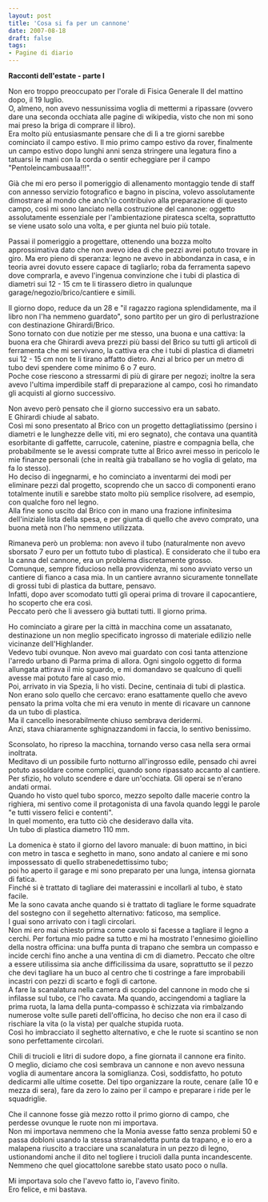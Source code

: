 ```yaml
---
layout: post
title: 'Cosa si fa per un cannone'
date: 2007-08-18
draft: false
tags: 
- Pagine di diario
---
```


**Racconti dell'estate - parte I**  
  
  
Non ero troppo preoccupato per l'orale di Fisica Generale II del mattino dopo, il 19 luglio.  
O, almeno, non avevo nessunissima voglia di mettermi a ripassare (ovvero dare una seconda occhiata alle pagine di wikipedia, visto che non mi sono mai preso la briga di comprare il libro).  
Era molto più entusiasmante pensare che di lì a tre giorni sarebbe cominciato il campo estivo. Il mio primo campo estivo da rover, finalmente un campo estivo dopo lunghi anni senza stringere una legatura fino a tatuarsi le mani con la corda o sentir echeggiare per il campo "Pentoleincambusaaa!!!".  
  
Già che mi ero perso il pomeriggio di allenamento montaggio tende di staff con annesso servizio fotografico e bagno in piscina, volevo assolutamente dimostrare al mondo che anch'io contribuivo alla preparazione di questo campo, così mi sono lanciato nella costruzione del cannone: oggetto assolutamente essenziale per l'ambientazione piratesca scelta, soprattutto se viene usato solo una volta, e per giunta nel buio più totale.  
  
Passai il pomeriggio a progettare, ottenendo una bozza molto approssimativa dato che non avevo idea di che pezzi avrei potuto trovare in giro. Ma ero pieno di speranza: legno ne avevo in abbondanza in casa, e in teoria avrei dovuto essere capace di tagliarlo; roba da ferramenta sapevo dove comprarla, e avevo l'ingenua convinzione che i tubi di plastica di diametri sui 12 - 15 cm te li tirassero dietro in qualunque garage/negozio/brico/cantiere e simili.  
  
  
Il giorno dopo, reduce da un 28 e "il ragazzo ragiona splendidamente, ma il libro non l'ha nemmeno guardato", sono partito per un giro di perlustrazione con destinazione Ghirardi/Brico.  
Sono tornato con due notizie per me stesso, una buona e una cattiva: la buona era che Ghirardi aveva prezzi più bassi del Brico su tutti gli articoli di ferramenta che mi servivano, la cattiva era che i tubi di plastica di diametri sui 12 - 15 cm non te li tirano affatto dietro. Anzi al brico per un metro di tubo devi spendere come minimo 6 o 7 euro.  
Poche cose riescono a stressarmi di più di girare per negozi; inoltre la sera avevo l'ultima imperdibile staff di preparazione al campo, così ho rimandato gli acquisti al giorno successivo.  
  
Non avevo però pensato che il giorno successivo era un sabato.  
E Ghirardi chiude al sabato.  
Così mi sono presentato al Brico con un progetto dettagliatissimo (persino i diametri e le lunghezze delle viti, mi ero segnato), che contava una quantità esorbitante di gaffette, carrucole, catenine, piastre e compagnia bella, che probabilmente se le avessi comprate tutte al Brico avrei messo in pericolo le mie finanze personali (che in realtà già traballano se ho voglia di gelato, ma fa lo stesso).  
Ho deciso di ingegnarmi, e ho cominciato a inventarmi dei modi per eliminare pezzi dal progetto, scoprendo che un sacco di componenti erano totalmente inutili e sarebbe stato molto più semplice risolvere, ad esempio, con qualche foro nel legno.  
Alla fine sono uscito dal Brico con in mano una frazione infinitesima dell'iniziale lista della spesa, e per giunta di quello che avevo comprato, una buona metà non l'ho nemmeno utilizzata.  
  
Rimaneva però un problema: non avevo il tubo (naturalmente non avevo sborsato 7 euro per un fottuto tubo di plastica). E considerato che il tubo era la canna del cannone, era un problema discretamente grosso.  
Comunque, sempre fiducioso nella provvidenza, mi sono avviato verso un cantiere di fianco a casa mia. In un cantiere avranno sicuramente tonnellate di grossi tubi di plastica da buttare, pensavo.  
Infatti, dopo aver scomodato tutti gli operai prima di trovare il capocantiere, ho scoperto che era così.  
Peccato però che li avessero già buttati tutti. Il giorno prima.  
  
Ho cominciato a girare per la città in macchina come un assatanato, destinazione un non meglio specificato ingrosso di materiale edilizio nelle vicinanze dell'Highlander.  
Vedevo tubi ovunque. Non avevo mai guardato con così tanta attenzione l'arredo urbano di Parma prima di allora. Ogni singolo oggetto di forma allungata attirava il mio sguardo, e mi domandavo se qualcuno di quelli avesse mai potuto fare al caso mio.  
Poi, arrivato in via Spezia, li ho visti. Decine, centinaia di tubi di plastica. Non erano solo quello che cercavo: erano esattamente quello che avevo pensato la prima volta che mi era venuto in mente di ricavare un cannone da un tubo di plastica.  
Ma il cancello inesorabilmente chiuso sembrava deridermi.  
Anzi, stava chiaramente sghignazzandomi in faccia, lo sentivo benissimo.  
  
Sconsolato, ho ripreso la macchina, tornando verso casa nella sera ormai inoltrata.  
Meditavo di un possibile furto notturno all'ingrosso edile, pensado chi avrei potuto assoldare come complici, quando sono ripassato accanto al cantiere.  
Per sfizio, ho voluto scendere e dare un'occhiata. Gli operai se n'erano andati ormai.  
Quando ho visto quel tubo sporco, mezzo sepolto dalle macerie contro la righiera, mi sentivo come il protagonista di una favola quando leggi le parole "e tutti vissero felici e contenti".  
In quel momento, era tutto ciò che desideravo dalla vita.  
Un tubo di plastica diametro 110 mm.  
  
  

La domenica è stato il giorno del lavoro manuale: di buon mattino, in bici con metro in tasca e seghetto in mano, sono andato al caniere e mi sono impossessato di quello strabenedettissimo tubo;  
poi ho aperto il garage e mi sono preparato per una lunga, intensa giornata di fatica.  
Finché si è trattato di tagliare dei materassini e incollarli al tubo, è stato facile.  
Me la sono cavata anche quando si è trattato di tagliare le forme squadrate del sostegno con il segehetto alternativo: faticoso, ma semplice.  
I guai sono arrivato con i tagli circolari.  
Non mi ero mai chiesto prima come cavolo si facesse a tagliare il legno a cerchi. Per fortuna mio padre sa tutto e mi ha mostrato l'ennesimo gioiellino della nostra officina: una buffa punta di trapano che sembra un compasso e incide cerchi fino anche a una ventina di cm di diametro. Peccato che oltre a essere utilissima sia anche difficilissima da usare, soprattutto se il pezzo che devi tagliare ha un buco al centro che ti costringe a fare improbabili incastri con pezzi di scarto e fogli di cartone.  
A fare la scanalatura nella camera di scoppio del cannone in modo che si infilasse sul tubo, ce l'ho cavata. Ma quando, accingendomi a tagliare la prima ruota, la lama della punta-compasso è schizzata via rimbalzando numerose volte sulle pareti dell'officina, ho deciso che non era il caso di rischiare la vita (o la vista) per qualche stupida ruota.  
Così ho imbracciato il seghetto alternativo, e che le ruote si scantino se non sono perfettamente circolari.  
  
Chili di trucioli e litri di sudore dopo, a fine giornata il cannone era finito.  
O meglio, diciamo che così sembrava un cannone e non avevo nessuna voglia di aumentare ancora la somiglianza. Così, soddisfatto, ho potuto dedicarmi alle ultime cosette. Del tipo organizzare la route, cenare (alle 10 e mezza di sera), fare da zero lo zaino per il campo e preparare i ride per le squadriglie.  
  
  
Che il cannone fosse già mezzo rotto il primo giorno di campo, che perdesse ovunque le ruote non mi importava.  
Non mi importava nemmeno che la Monia avesse fatto senza problemi 50 e passa dobloni usando la stessa stramaledetta punta da trapano, e io ero a malapena riuscito a tracciare una scanalatura in un pezzo di legno, ustionandomi anche il dito nel togliere i trucioli dalla punta incandescente.  
Nemmeno che quel giocattolone sarebbe stato usato poco o nulla.  
  
Mi importava solo che l'avevo fatto io, l'avevo finito.  
Ero felice, e mi bastava.